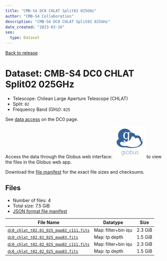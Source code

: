 ```yaml
---
title: "CMB-S4 DC0 CHLAT Split02 025GHz"
author: "CMB-S4 Collaboration"
description: "CMB-S4 DC0 CHLAT Split02 025GHz"
date_created: "2023-03-16"
seo:
  type: Dataset
---
```


[Back to release](./dc0.html#datasets)

# Dataset: CMB-S4 DC0 CHLAT Split02 025GHz

- Telescope: Chilean Large Aperture Telescope (CHLAT) 
- Split: `02`
- Frequency Band (GHz): `025`

See [data access](./dc0.html#data-access) on the DC0 page.

Access the data through the Globus web interface: [![Download via Globus](images/globus-logo.png)](https://app.globus.org/file-manager?origin_id=38f01147-f09e-483d-a552-3866669a846d&origin_path=%2Fdatareleases%2Fdc0%2Fmission%2Fchlat%2Fsplit02%2F025%2F) to view the files in the Globus web app.

Download the [file manifest](https://g-456d30.0ed28.75bc.data.globus.org/datareleases/dc0/mission/chlat/split02/025/manifest.json) for the exact file sizes and checksums.

## Files

- Number of files: 4
- Total size: 7.5 GiB
- [JSON format file manifest](https://g-456d30.0ed28.75bc.data.globus.org/datareleases/dc0/mission/chlat/split02/025/manifest.json)

|                                                                               File Name                                                                               |      Datatype       |  Size   |
| --------------------------------------------------------------------------------------------------------------------------------------------------------------------- | ------------------- | ------- |
| [`dc0_chlat_t02.01_025_map02_c111.fits`](https://g-456d30.0ed28.75bc.data.globus.org/datareleases/dc0/mission/chlat/split02/025/dc0_chlat_t02.01_025_map02_c111.fits) | Map: filter+bin iqu | 2.3 GiB |
| [`dc0_chlat_t02.01_025_map03.fits`](https://g-456d30.0ed28.75bc.data.globus.org/datareleases/dc0/mission/chlat/split02/025/dc0_chlat_t02.01_025_map03.fits)           | Map: tp depth       | 1.5 GiB |
| [`dc0_chlat_t02.02_025_map02_c111.fits`](https://g-456d30.0ed28.75bc.data.globus.org/datareleases/dc0/mission/chlat/split02/025/dc0_chlat_t02.02_025_map02_c111.fits) | Map: filter+bin iqu | 2.3 GiB |
| [`dc0_chlat_t02.02_025_map03.fits`](https://g-456d30.0ed28.75bc.data.globus.org/datareleases/dc0/mission/chlat/split02/025/dc0_chlat_t02.02_025_map03.fits)           | Map: tp depth       | 1.5 GiB |
